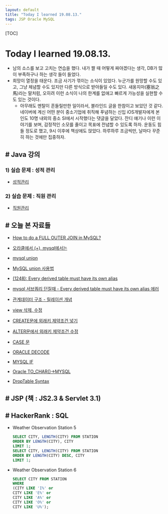 ```yaml
---
layout: default
title: "Today I learned 19.08.13."
tags: JSP Oracle MySQL
---
```


[TOC]

# Today I learned 19.08.13.
- 남의 소스를 보고 고치는 연습을 했다. 내가 짤 때 어떻게 짜야겠다는 생각, DB가 많이 부족하구나 하는 생각 들이 들었다.
- 희망이 열정을 태운다. 조금 사기가 꺾이는 소식이 있었다. 누군가를 원망할 수도 있고, 그냥 체념할 수도 있지만 다른 방식으로 받아들일 수도 있다. 새옹지마(塞翁之馬)라는 말처럼, 오히려 이런 소식이 나의 한계를 없애고 빠르게 가능성을 실현할 수도 있는 것이다.
	- 아무래도 멘탈이 흔들릴만한 일이라서, 블라인드 글을 한참이고 보았던 것 같다. 네이버에 계신 어떤 분이 중소기업에 취직해 푸념하는 신입 iOS개발자에게 본인도 10명 내외의 중소 SI에서 시작했다는 댓글을 달았다. 잔디 얘기나 이런 이야기를 보며, 감정적인 소모를 줄이고 목표에 전념할 수 있도록 하자. 운동도 힘들 정도로 했고, 9시 이후에 책상에도 앉았다. 하루하루 조금씩만, 날마다 꾸준히 하는 것에만 집중하자.

## # Java 강의
### 1) 실습 문제 : 성적 관리
- [성적관리](https://jeamini.tistory.com/77?category=601100)

### 2) 실습 문제 : 직원 관리
- [직원관리](https://jeamini.tistory.com/81?category=601100)

## # 오늘 본 자료들
- [How to do a FULL OUTER JOIN in MySQL?](https://stackoverflow.com/questions/4796872/how-to-do-a-full-outer-join-in-mysql)
- [오라클에서 (+), mysql에서는](https://m.blog.naver.com/PostView.nhn?blogId=papaya5rhw&logNo=30131484310&proxyReferer=https%3A%2F%2Fwww.google.com%2F)
- [mysql union](https://wkdgusdn3.tistory.com/entry/mysql%EC%97%90%EC%84%9C-full-outer-join-%EC%82%AC%EC%9A%A9%ED%95%98%EA%B8%B0)
- [MySQL union 사용법](https://blog.bsmind.co.kr/377)
- [(1248): Every derived table must have its own alias](https://gun22.tistory.com/entry/SQL-%EC%98%A4%EB%A5%98-1248-Every-derived-table-must-have-its-own-alias)
- [mysql 서브쿼리 던질때 - Every derived table must have its own alias 에러](https://m.blog.naver.com/PostView.nhn?blogId=troopa102&logNo=120121975165&proxyReferer=https%3A%2F%2Fwww.google.com%2F)
- [관계데이터 구조 - 릴레이션 개념](https://blog.naver.com/k97b1114/140152587557)

- [view 삭제, 수정](http://tcpschool.com/mysql/mysql_view_alterDrop)
- [CREATE문에 외래키 제약조건 넣기](https://m.blog.naver.com/imf4/220779816879)
- [ALTER문에서 외래키 제약조건 수정](https://allg.tistory.com/37)
- [CASE 문](https://hellogk.tistory.com/21)
- [ORACLE DECODE](https://dbastory.tistory.com/entry/ORACLE-DECODE-%ED%95%A8%EC%88%98)
- [MYSQL IF](https://hellogk.tistory.com/22)
- [Oracle TO_CHAR()->MYSQL](https://enosent.tistory.com/39)
- [DropTable Syntax](https://dev.mysql.com/doc/refman/8.0/en/drop-table.html)

## # JSP (책 : JS2.3  & Servlet 3.1)

## # HackerRank : SQL
- Weather Observation Station 5
	```SQL
    SELECT CITY, LENGTH(CITY) FROM STATION
    ORDER BY LENGTH(CITY), CITY
    LIMIT 1;
    SELECT CITY, LENGTH(CITY) FROM STATION
    ORDER BY LENGTH(CITY) DESC, CITY
    LIMIT 1;
    ```

- Weather Observation Station 6
	```SQL
    SELECT CITY FROM STATION
    WHERE
    (CITY LIKE 'I%' or
    CITY LIKE 'E%' or
    CITY LIKE 'A%' or
    CITY LIKE 'O%' or
    CITY LIKE 'U%');
    ```